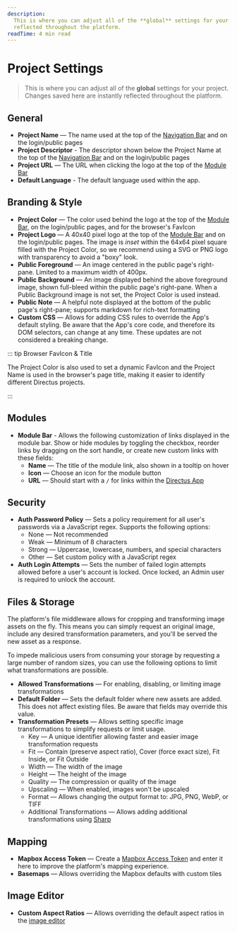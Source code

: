 ```yaml
---
description:
  This is where you can adjust all of the **global** settings for your project. Changes saved here are instantly
  reflected throughout the platform.
readTime: 4 min read
---
```


# Project Settings

> This is where you can adjust all of the **global** settings for your project. Changes saved here are instantly
> reflected throughout the platform.

## General

- **Project Name** — The name used at the top of the [Navigation Bar](/app/overview#_2-navigation-bar) and on the
  login/public pages
- **Project Descriptor** - The descriptor shown below the Project Name at the top of the
  [Navigation Bar](/app/overview#_2-navigation-bar) and on the login/public pages
- **Project URL** — The URL when clicking the logo at the top of the [Module Bar](/app/overview#_1-module-bar)
- **Default Language** - The default language used within the app.

## Branding & Style

- **Project Color** — The color used behind the logo at the top of the [Module Bar](/app/overview#_1-module-bar), on the
  login/public pages, and for the browser's FavIcon
- **Project Logo** — A 40x40 pixel logo at the top of the [Module Bar](/app/overview#_1-module-bar) and on the
  login/public pages. The image is _inset_ within the 64x64 pixel square filled with the Project Color, so we recommend
  using a SVG or PNG logo with transparency to avoid a "boxy" look.
- **Public Foreground** — An image centered in the public page's right-pane. Limited to a maximum width of 400px.
- **Public Background** — An image displayed behind the above foreground image, shown full-bleed within the public
  page's right-pane. When a Public Background image is not set, the Project Color is used instead.
- **Public Note** — A helpful note displayed at the bottom of the public page's right-pane; supports markdown for
  rich-text formatting
- **Custom CSS** — Allows for adding CSS rules to override the App's default styling. Be aware that the App's core code,
  and therefore its DOM selectors, can change at any time. These updates are not considered a breaking change.

::: tip Browser FavIcon & Title

The Project Color is also used to set a dynamic FavIcon and the Project Name is used in the browser's page title, making
it easier to identify different Directus projects.

:::

## Modules

- **Module Bar** - Allows the following customization of links displayed in the module bar. Show or hide modules by
  toggling the checkbox, reorder links by dragging on the sort handle, or create new custom links with these fields:
  - **Name** — The title of the module link, also shown in a tooltip on hover
  - **Icon** — Choose an icon for the module button
  - **URL** — Should start with a `/` for links within the [Directus App](/app/overview)

## Security

- **Auth Password Policy** — Sets a policy requirement for all user's passwords via a JavaScript regex. Supports the
  following options:
  - None — Not recommended
  - Weak — Minimum of 8 characters
  - Strong — Uppercase, lowercase, numbers, and special characters
  - Other — Set custom policy with a JavaScript regex
- **Auth Login Attempts** — Sets the number of failed login attempts allowed before a user's account is locked. Once
  locked, an Admin user is required to unlock the account.

## Files & Storage

The platform's file middleware allows for cropping and transforming image assets on the fly. This means you can simply
request an original image, include any desired transformation parameters, and you'll be served the new asset as a
response.

To impede malicious users from consuming your storage by requesting a large number of random sizes, you can use the
following options to limit what transformations are possible.

- **Allowed Transformations** — For enabling, disabling, or limiting image transformations
- **Default Folder** — Sets the default folder where new assets are added. This does not affect existing files. Be aware
  that fields may override this value.
- **Transformation Presets** — Allows setting specific image transformations to simplify requests or limit usage.
  - Key — A unique identifier allowing faster and easier image transformation requests
  - Fit — Contain (preserve aspect ratio), Cover (force exact size), Fit Inside, or Fit Outside
  - Width — The width of the image
  - Height — The height of the image
  - Quality — The compression or quality of the image
  - Upscaling — When enabled, images won't be upscaled
  - Format — Allows changing the output format to: JPG, PNG, WebP, or TIFF
  - Additional Transformations — Allows adding additional transformations using
    [Sharp](https://sharp.pixelplumbing.com/api-constructor)

## Mapping

- **Mapbox Access Token** — Create a [Mapbox Access Token](https://docs.mapbox.com/help/glossary/access-token) and enter
  it here to improve the platform's mapping experience.
- **Basemaps** — Allows overriding the Mapbox defaults with custom tiles

## Image Editor

- **Custom Aspect Ratios** — Allows overriding the default aspect ratios in the
  [image editor](/app/file-library#edit-an-image)
